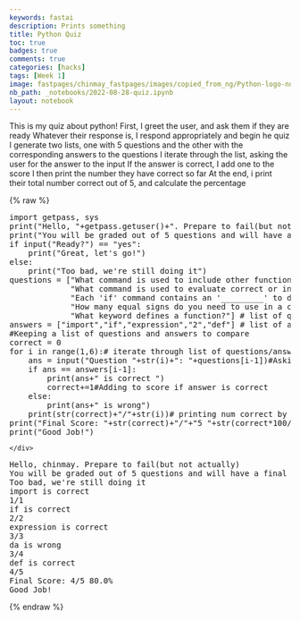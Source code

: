```yaml
---
keywords: fastai
description: Prints something
title: Python Quiz
toc: true 
badges: true
comments: true
categories: [hacks]
tags: [Week 1]
image: fastpages/chinmay_fastpages/images/copied_from_ng/Python-logo-notext.png
nb_path: _notebooks/2022-08-28-quiz.ipynb
layout: notebook
---
```


<!--
#################################################
### THIS FILE WAS AUTOGENERATED! DO NOT EDIT! ###
#################################################
# file to edit: _notebooks/2022-08-28-quiz.ipynb
-->

<div class="container" id="notebook-container">
        
<div class="cell border-box-sizing text_cell rendered"><div class="inner_cell">
<div class="text_cell_render border-box-sizing rendered_html">
<p>This is my quiz about python!
First, I greet the user, and ask them if they are ready
Whatever their response is, I respond appropriately and begin he quiz
I generate two lists, one with 5 questions and the other with the corresponding answers to the questions
I iterate through the list, asking the user for the answer to the input
If the answer is correct, I add one to the score
I then print the number they have correct so far
At the end, i print their total number correct out of 5, and calculate the percentage</p>

</div>
</div>
</div>
    {% raw %}
    
<div class="cell border-box-sizing code_cell rendered">
<div class="input">

<div class="inner_cell">
    <div class="input_area">
<div class=" highlight hl-ipython3"><pre><span></span><span class="kn">import</span> <span class="nn">getpass</span><span class="o">,</span> <span class="nn">sys</span>
<span class="nb">print</span><span class="p">(</span><span class="s2">&quot;Hello, &quot;</span><span class="o">+</span><span class="n">getpass</span><span class="o">.</span><span class="n">getuser</span><span class="p">()</span><span class="o">+</span><span class="s2">&quot;. Prepare to fail(but not actually)&quot;</span><span class="p">)</span> <span class="c1"># greets user</span>
<span class="nb">print</span><span class="p">(</span><span class="s2">&quot;You will be graded out of 5 questions and will have a final score out of 5 and a percentage&quot;</span><span class="p">)</span> <span class="c1"># explains quiz</span>
<span class="k">if</span> <span class="nb">input</span><span class="p">(</span><span class="s2">&quot;Ready?&quot;</span><span class="p">)</span> <span class="o">==</span> <span class="s2">&quot;yes&quot;</span><span class="p">:</span>
    <span class="nb">print</span><span class="p">(</span><span class="s2">&quot;Great, let&#39;s go!&quot;</span><span class="p">)</span>
<span class="k">else</span><span class="p">:</span>
    <span class="nb">print</span><span class="p">(</span><span class="s2">&quot;Too bad, we&#39;re still doing it&quot;</span><span class="p">)</span>
<span class="n">questions</span> <span class="o">=</span> <span class="p">[</span><span class="s2">&quot;What command is used to include other functions that were previously developed?&quot;</span><span class="p">,</span>
             <span class="s2">&quot;What command is used to evaluate correct or incorrect response in this example?&quot;</span><span class="p">,</span>
             <span class="s2">&quot;Each &#39;if&#39; command contains an &#39;_________&#39; to determine a true or false condition?&quot;</span><span class="p">,</span>
             <span class="s2">&quot;How many equal signs do you need to use in a comparison?&quot;</span><span class="p">,</span>
             <span class="s2">&quot;What keyword defines a function?&quot;</span><span class="p">]</span> <span class="c1"># list of questions</span>
<span class="n">answers</span> <span class="o">=</span> <span class="p">[</span><span class="s2">&quot;import&quot;</span><span class="p">,</span><span class="s2">&quot;if&quot;</span><span class="p">,</span><span class="s2">&quot;expression&quot;</span><span class="p">,</span><span class="s2">&quot;2&quot;</span><span class="p">,</span><span class="s2">&quot;def&quot;</span><span class="p">]</span> <span class="c1"># list of answers</span>
<span class="c1">#Keeping a list of questions and answers to compare  </span>
<span class="n">correct</span> <span class="o">=</span> <span class="mi">0</span>
<span class="k">for</span> <span class="n">i</span> <span class="ow">in</span> <span class="nb">range</span><span class="p">(</span><span class="mi">1</span><span class="p">,</span><span class="mi">6</span><span class="p">):</span><span class="c1"># iterate through list of questions/answers</span>
    <span class="n">ans</span> <span class="o">=</span> <span class="nb">input</span><span class="p">(</span><span class="s2">&quot;Question &quot;</span><span class="o">+</span><span class="nb">str</span><span class="p">(</span><span class="n">i</span><span class="p">)</span><span class="o">+</span><span class="s2">&quot;: &quot;</span><span class="o">+</span><span class="n">questions</span><span class="p">[</span><span class="n">i</span><span class="o">-</span><span class="mi">1</span><span class="p">])</span><span class="c1">#Asking question to user</span>
    <span class="k">if</span> <span class="n">ans</span> <span class="o">==</span> <span class="n">answers</span><span class="p">[</span><span class="n">i</span><span class="o">-</span><span class="mi">1</span><span class="p">]:</span>
        <span class="nb">print</span><span class="p">(</span><span class="n">ans</span><span class="o">+</span><span class="s2">&quot; is correct &quot;</span><span class="p">)</span>
        <span class="n">correct</span><span class="o">+=</span><span class="mi">1</span><span class="c1">#Adding to score if answer is correct</span>
    <span class="k">else</span><span class="p">:</span>
        <span class="nb">print</span><span class="p">(</span><span class="n">ans</span><span class="o">+</span><span class="s2">&quot; is wrong&quot;</span><span class="p">)</span>
    <span class="nb">print</span><span class="p">(</span><span class="nb">str</span><span class="p">(</span><span class="n">correct</span><span class="p">)</span><span class="o">+</span><span class="s2">&quot;/&quot;</span><span class="o">+</span><span class="nb">str</span><span class="p">(</span><span class="n">i</span><span class="p">))</span><span class="c1"># printing num correct by num total</span>
<span class="nb">print</span><span class="p">(</span><span class="s2">&quot;Final Score: &quot;</span><span class="o">+</span><span class="nb">str</span><span class="p">(</span><span class="n">correct</span><span class="p">)</span><span class="o">+</span><span class="s2">&quot;/&quot;</span><span class="o">+</span><span class="s2">&quot;5 &quot;</span><span class="o">+</span><span class="nb">str</span><span class="p">(</span><span class="n">correct</span><span class="o">*</span><span class="mi">100</span><span class="o">/</span><span class="mi">5</span><span class="p">)</span><span class="o">+</span><span class="s2">&quot;%&quot;</span><span class="p">)</span><span class="c1">#Multipyling by 100 to get percentages</span>
<span class="nb">print</span><span class="p">(</span><span class="s2">&quot;Good Job!&quot;</span><span class="p">)</span>
</pre></div>

    </div>
</div>
</div>

<div class="output_wrapper">
<div class="output">

<div class="output_area">

<div class="output_subarea output_stream output_stdout output_text">
<pre>Hello, chinmay. Prepare to fail(but not actually)
You will be graded out of 5 questions and will have a final score out of 5 and a percentage
Too bad, we&#39;re still doing it
import is correct 
1/1
if is correct 
2/2
expression is correct 
3/3
da is wrong
3/4
def is correct 
4/5
Final Score: 4/5 80.0%
Good Job!
</pre>
</div>
</div>

</div>
</div>

</div>
    {% endraw %}

</div>
 

